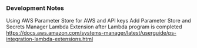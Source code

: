 ### Development Notes
Using AWS Parameter Store for AWS and API keys
    Add Parameter Store and Secrets Manager Lambda Extension after Lambda program is completed
    https://docs.aws.amazon.com/systems-manager/latest/userguide/ps-integration-lambda-extensions.html
